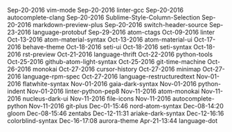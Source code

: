 Sep-20-2016 vim-mode
Sep-20-2016 linter-gcc
Sep-20-2016 autocomplete-clang
Sep-20-2016 Sublime-Style-Column-Selection
Sep-20-2016 markdown-preview-plus
Sep-20-2016 switch-header-source
Sep-23-2016 language-protobuf
Sep-29-2016 atom-ctags
Oct-09-2016 linter
Oct-13-2016 atom-material-syntax
Oct-13-2016 atom-material-ui
Oct-17-2016 behave-theme
Oct-18-2016 seti-ui
Oct-18-2016 seti-syntax
Oct-18-2016 rst-preview
Oct-21-2016 language-thrift
Oct-22-2016 python-tools
Oct-25-2016 github-atom-light-syntax
Oct-25-2016 git-time-machine
Oct-26-2016 monokai
Oct-27-2016 cursor-history
Oct-27-2016 minimap
Oct-27-2016 language-rpm-spec
Oct-27-2016 language-restructuredtext
Nov-01-2016 flatwhite-syntax
Nov-01-2016 gaia-dark-syntax
Nov-01-2016 python-indent
Nov-01-2016 linter-python-pep8
Nov-11-2016 atom-monokai
Nov-11-2016 nucleus-dark-ui
Nov-11-2016 file-icons
Nov-11-2016 autocomplete-python
Nov-11-2016 git-plus
Dec-01-15:46 nord-atom-syntax
Dec-08-14:20 gloom
Dec-08-15:46 zentabs
Dec-12-11:31 ariake-dark-syntax
Dec-12-16:16 colorblind-syntax
Dec-16-17:08 aurora-theme
Apr-21-13:44 language-dot
